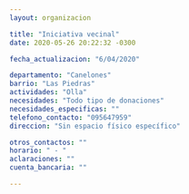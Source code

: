 ```yaml
---
layout: organizacion

title: "Iniciativa vecinal"
date: 2020-05-26 20:22:32 -0300

fecha_actualizacion: "6/04/2020"

departamento: "Canelones"
barrio: "Las Piedras"
actividades: "Olla"
necesidades: "Todo tipo de donaciones"
necesidades_especificas: ""
telefono_contacto: "095647959"
direccion: "Sin espacio físico específico"

otros_contactos: ""
horario: " - "
aclaraciones: ""
cuenta_bancaria: ""

---
```

